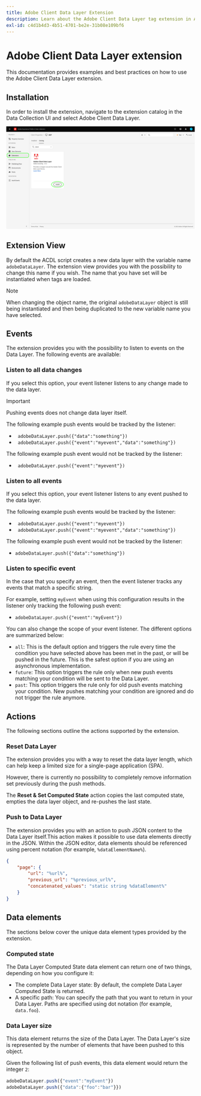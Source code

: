 ```yaml
---
title: Adobe Client Data Layer Extension
description: Learn about the Adobe Client Data Layer tag extension in Adobe Experience Platform.
exl-id: c4d1b4d3-4b51-4701-be2e-31b08e109bf6
---
```

# Adobe Client Data Layer extension

This documentation provides examples and best practices on how to use the Adobe Client Data Layer extension.

<!-- (Missing document?)
If you would like to have more details on development consideration, [please reach this page](./dev.md). -->

## Installation

In order to install the extension, navigate to the extension catalog in the Data Collection UI and select Adobe Client Data Layer.

![ACDL Extension view in Catalog](./images/catalog.png)

<!-- (GitHub link?)
There is also the possibility to fork this project. You can download this github project, realize the change that you deem required for your specific use-case and re-upload it on your Organization as a private extension.
This installation will not be supported on our end.<br>
>[!NOTE]
>
> _Consider renaming the extension name in the extension.json file_ -->

## Extension View

By default the ACDL script creates a new data layer with the variable name `adobeDataLayer`. The extension view provides you with the possibility to change this name if you wish. The name that you have set will be instantiated when tags are loaded.

>[!NOTE]
>
>When changing the object name, the original `adobeDataLayer` object is still being instantiated and then being duplicated to the new variable name you have selected.

## Events

The extension provides you with the possibility to listen to events on the Data Layer. The following events are available:

### Listen to all data changes

If you select this option, your event listener listens to any change made to the data layer.

>[!IMPORTANT]
>
>Pushing events does not change data layer itself.

The following example push events would be tracked by the listener:

* ` adobeDataLayer.push({"data":"something"})`
* ` adobeDataLayer.push({"event":"myevent","data":"something"})`

The following example push event would not be tracked by the listener:

* ` adobeDataLayer.push({"event":"myevent"})`

### Listen to all events

If you select this option, your event listener listens to any event pushed to the data layer.

The following example push events would be tracked by the listener:

* ` adobeDataLayer.push({"event":"myevent"})`
* ` adobeDataLayer.push({"event":"myevent","data":"something"})`

The following example push event would not be tracked by the listener:

* ` adobeDataLayer.push({"data":"something"}) `

### Listen to specific event

In the case that you specify an event, then the event listener tracks any events that match a specific string.

For example, setting `myEvent` when using this configuration results in the listener only tracking the following push event:

* `adobeDataLayer.push({"event":"myEvent"})`

You can also change the scope of your event listener. The different options are summarized below:

* `all`: This is the default option and triggers the rule every time the condition you have selected above has been met in the past, or will be pushed in the future. This is the safest option if you are using an asynchronous implementation.
* `future`: This option triggers the rule only when new push events matching your condition will be sent to the Data Layer.
* `past`: This option triggers the rule only for old push events matching your condition. New pushes matching your condition are ignored and do not trigger the rule anymore.

## Actions

The following sections outline the actions supported by the extension.

### Reset Data Layer

The extension provides you with a way to reset the data layer length, which can help keep a limited size for a single-page application (SPA).

However, there is currently no possibility to completely remove information set previously during the push methods.

The **Reset & Set Computed State** action copies the last computed state, empties the data layer object, and re-pushes the last state.

### Push to Data Layer

The extension provides you with an action to push JSON content to the Data Layer itself.This action makes it possible to use data elements directly in the JSON. Within the JSON editor, data elements should be referenced using percent notation (for example, `%dataElementName%`).

```json
{
    "page": {
        "url": "%url%",
        "previous_url": "%previous_url%",
        "concatenated_values": "static string %dataElement%"
    }
}
```

## Data elements

The sections below cover the unique data element types provided by the extension.

### Computed state

The Data Layer Computed State data element can return one of two things, depending on how you configure it:

* The complete Data Layer state: By default, the complete Data Layer Computed State is returned.
* A specific path: You can specify the path that you want to return in your Data Layer. Paths are specified using dot notation (for example, `data.foo`).

### Data Layer size

This data element returns the size of the Data Layer. The Data Layer's size is represented by the number of elements that have been pushed to this object.

Given the following list of push events, this data element would return the integer `2`:

```js
adobeDataLayer.push({"event":"myEvent"})
adobeDataLayer.push({"data":{"foo":"bar"}})
```
